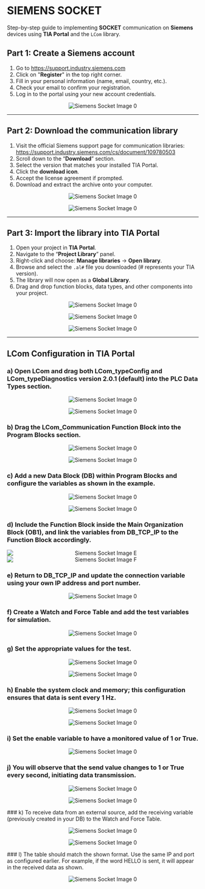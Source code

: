 # SIEMENS SOCKET
Step-by-step guide to implementing **SOCKET** communication on **Siemens** devices using **TIA Portal** and the `LCom` library.

## Part 1: Create a Siemens account
1.  Go to https://support.industry.siemens.com
2.  Click on "**Register**" in the top right corner.
3.  Fill in your personal information (name, email, country, etc.).
4.  Check your email to confirm your registration.
5.  Log in to the portal using your new account credentials.

<p align="center">
  <img src="https://github.com/mcoffman1/iot_shared/blob/main/SOCKET/SIEMENS/IMAGES/a.png" alt="Siemens Socket Image 0">
</p>

---

## Part 2: Download the communication library
1.  Visit the official Siemens support page for communication libraries: https://support.industry.siemens.com/cs/document/109780503
2.  Scroll down to the “**Download**” section.
3.  Select the version that matches your installed TIA Portal.
4.  Click the **download icon**.
5.  Accept the license agreement if prompted.
6.  Download and extract the archive onto your computer.

<p align="center">
  <img src="https://github.com/mcoffman1/iot_shared/blob/main/SOCKET/SIEMENS/IMAGES/b.png" alt="Siemens Socket Image 0">
</p>
<p align="center">
  <img src="https://github.com/mcoffman1/iot_shared/blob/main/SOCKET/SIEMENS/IMAGES/c.png" alt="Siemens Socket Image 0">
</p>

---

## Part 3: Import the library into TIA Portal
1.  Open your project in **TIA Portal**.
2.  Navigate to the “**Project Library**” panel.
3.  Right-click and choose: **Manage libraries** → **Open library**.
4.  Browse and select the `.al#` file you downloaded (# represents your TIA version).
5.  The library will now open as a **Global Library**.
6.  Drag and drop function blocks, data types, and other components into your project.

<p align="center">
  <img src="https://github.com/mcoffman1/iot_shared/blob/main/SOCKET/SIEMENS/IMAGES/d.png" alt="Siemens Socket Image 0">
</p>
<p align="center">
  <img src="https://github.com/mcoffman1/iot_shared/blob/main/SOCKET/SIEMENS/IMAGES/e.png" alt="Siemens Socket Image 0">
</p>
<p align="center">
  <img src="https://github.com/mcoffman1/iot_shared/blob/main/SOCKET/SIEMENS/IMAGES/f.png" alt="Siemens Socket Image 0">
</p>

---

## LCom Configuration in TIA Portal

### a) Open LCom and drag both LCom\_typeConfig and LCom\_typeDiagnostics version 2.0.1 (default) into the PLC Data Types section.

<p align="center">
  <img src="https://github.com/mcoffman1/iot_shared/blob/main/SOCKET/SIEMENS/IMAGES/0.png" alt="Siemens Socket Image 0">
</p>
<p align="center">
  <img src="https://github.com/mcoffman1/iot_shared/blob/main/SOCKET/SIEMENS/IMAGES/1.png" alt="Siemens Socket Image 0">
</p>

### b) Drag the LCom\_Communication Function Block into the Program Blocks section.

<p align="center">
  <img src="https://github.com/mcoffman1/iot_shared/blob/main/SOCKET/SIEMENS/IMAGES/2.png" alt="Siemens Socket Image 0">
</p>
<p align="center">
  <img src="https://github.com/mcoffman1/iot_shared/blob/main/SOCKET/SIEMENS/IMAGES/3.png" alt="Siemens Socket Image 0">
</p>

### c) Add a new Data Block (DB) within Program Blocks and configure the variables as shown in the example.

<p align="center">
  <img src="https://github.com/mcoffman1/iot_shared/blob/main/SOCKET/SIEMENS/IMAGES/4.png" alt="Siemens Socket Image 0">
</p>
<p align="center">
  <img src="https://github.com/mcoffman1/iot_shared/blob/main/SOCKET/SIEMENS/IMAGES/5.png" alt="Siemens Socket Image 0">
</p>

### d) Include the Function Block inside the Main Organization Block (OB1), and link the variables from DB\_TCP\_IP to the Function Block accordingly.

<div align="center">
  <img src="https://github.com/mcoffman1/iot_shared/blob/main/SOCKET/SIEMENS/IMAGES/6.png" alt="Siemens Socket Image E" style="display: block;">
  <img src="https://github.com/mcoffman1/iot_shared/blob/main/SOCKET/SIEMENS/IMAGES/6.1.png" alt="Siemens Socket Image F" style="display: block;">
</div>

### e) Return to DB\_TCP\_IP and update the connection variable using your own IP address and port number.

<p align="center">
  <img src="https://github.com/mcoffman1/iot_shared/blob/main/SOCKET/SIEMENS/IMAGES/7.png" alt="Siemens Socket Image 0">
</p>

### f) Create a Watch and Force Table and add the test variables for simulation.

<p align="center">
  <img src="https://github.com/mcoffman1/iot_shared/blob/main/SOCKET/SIEMENS/IMAGES/7.1.png" alt="Siemens Socket Image 0">
</p>

### g) Set the appropriate values for the test.

<p align="center">
  <img src="https://github.com/mcoffman1/iot_shared/blob/main/SOCKET/SIEMENS/IMAGES/8.png" alt="Siemens Socket Image 0">
</p>
<p align="center">
  <img src="https://github.com/mcoffman1/iot_shared/blob/main/SOCKET/SIEMENS/IMAGES/9.png" alt="Siemens Socket Image 0">
</p>

### h) Enable the system clock and memory; this configuration ensures that data is sent every 1 Hz.


<p align="center">
  <img src="https://github.com/mcoffman1/iot_shared/blob/main/SOCKET/SIEMENS/IMAGES/10.png" alt="Siemens Socket Image 0">
</p>
<p align="center">
  <img src="https://github.com/mcoffman1/iot_shared/blob/main/SOCKET/SIEMENS/IMAGES/10.1.png" alt="Siemens Socket Image 0">
</p>

### i) Set the enable variable to have a monitored value of 1 or True.

<p align="center">
  <img src="https://github.com/mcoffman1/iot_shared/blob/main/SOCKET/SIEMENS/IMAGES/10.2.png" alt="Siemens Socket Image 0">
</p>

### j) You will observe that the send value changes to 1 or True every second, initiating data transmission.

<p align="center">
  <img src="https://github.com/mcoffman1/iot_shared/blob/main/SOCKET/SIEMENS/IMAGES/11.png" alt="Siemens Socket Image 0">
</p>
<p align="center">
  <img src="https://github.com/mcoffman1/iot_shared/blob/main/SOCKET/SIEMENS/IMAGES/12.png" alt="Siemens Socket Image 0">
</p>
### k) To receive data from an external source, add the receiving variable (previously created in your DB) to the Watch and Force Table.

<p align="center">
  <img src="https://github.com/mcoffman1/iot_shared/blob/main/SOCKET/SIEMENS/IMAGES/13.png" alt="Siemens Socket Image 0">
</p>
<p align="center">
  <img src="https://github.com/mcoffman1/iot_shared/blob/main/SOCKET/SIEMENS/IMAGES/14.png" alt="Siemens Socket Image 0">
</p>
### l) The table should match the shown format. Use the same IP and port as configured earlier. For example, if the word HELLO is sent, it will appear in the received data as shown.

<p align="center">
  <img src="https://github.com/mcoffman1/iot_shared/blob/main/SOCKET/SIEMENS/IMAGES/15.png" alt="Siemens Socket Image 0">
</p>
